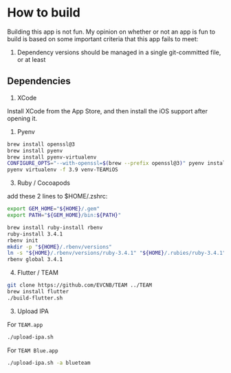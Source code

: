 # How to build

Building this app is not fun. My opinion on whether or not an app is fun to build is based on some important criteria that this app fails to meet:

1. Dependency versions should be managed in a single git-committed file, or at least 

## Dependencies

1. XCode

Install XCode from the App Store, and then install the iOS support after opening it.

1. Pyenv

```zsh
brew install openssl@3
brew install pyenv
brew install pyenv-virtualenv
CONFIGURE_OPTS="--with-openssl=$(brew --prefix openssl@3)" pyenv install 3.9
pyenv virtualenv -f 3.9 venv-TEAMiOS
```

3. Ruby / Cocoapods

add these 2 lines to $HOME/.zshrc:

```zsh
export GEM_HOME="${HOME}/.gem"
export PATH="${GEM_HOME}/bin:${PATH}"
```

```zsh
brew install ruby-install rbenv
ruby-install 3.4.1
rbenv init
mkdir -p "${HOME}/.rbenv/versions"
ln -s "${HOME}/.rbenv/versions/ruby-3.4.1" "${HOME}/.rubies/ruby-3.4.1"
rbenv global 3.4.1
```

4. Flutter / TEAM

```zsh
git clone https://github.com/EVCNB/TEAM ../TEAM
brew install flutter
./build-flutter.sh
```

3. Upload IPA

For `TEAM.app`

```zsh
./upload-ipa.sh
```

For `TEAM Blue.app`

```bash
./upload-ipa.sh -a blueteam
```

